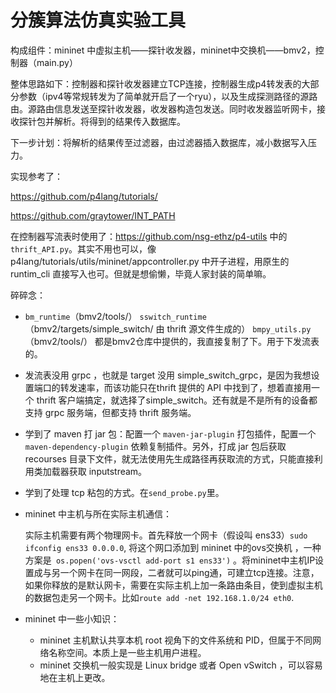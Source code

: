 # 分簇算法仿真实验工具

构成组件：mininet 中虚拟主机——探针收发器，mininet中交换机——bmv2，控制器（main.py）

整体思路如下：控制器和探针收发器建立TCP连接，控制器生成p4转发表的大部分参数（ipv4等常规转发为了简单就开启了一个ryu），以及生成探测路径的源路由。源路由信息发送至探针收发器，收发器构造包发送。同时收发器监听网卡，接收探针包并解析。将得到的结果传入数据库。

下一步计划：将解析的结果传至过滤器，由过滤器插入数据库，减小数据写入压力。

实现参考了：

https://github.com/p4lang/tutorials/

https://github.com/graytower/INT_PATH

在控制器写流表时使用了：https://github.com/nsg-ethz/p4-utils 中的 `thrift_API.py`。其实不用也可以，像p4lang/tutorials/utils/mininet/appcontroller.py 中开子进程，用原生的 runtim_cli 直接写入也可。但就是想偷懒，毕竟人家封装的简单嘛。

碎碎念：

* `bm_runtime`（bmv2/tools/） 	`sswitch_runtime`（bmv2/targets/simple_switch/    由 thrift 源文件生成的）	`bmpy_utils.py`（bmv2/tools/） 都是bmv2仓库中提供的，我直接复制了下。用于下发流表的。

* 发流表没用 grpc ，也就是 target 没用 simple_switch_grpc，是因为我想设置端口的转发速率，而该功能只在thrift 提供的 API 中找到了，想着直接用一个 thrift 客户端搞定，就选择了simple_switch。还有就是不是所有的设备都支持 grpc 服务端，但都支持 thrift 服务端。

* 学到了 maven 打 jar 包：配置一个 `maven-jar-plugin` 打包插件，配置一个`maven-dependency-plugin` 依赖复制插件。另外，打成 jar 包后获取 recourses 目录下文件，就无法使用先生成路径再获取流的方式，只能直接利用类加载器获取 inputstream。

* 学到了处理 tcp 粘包的方式。在`send_probe.py`里。

* mininet 中主机与所在实际主机通信：

  实际主机需要有两个物理网卡。首先释放一个网卡（假设叫 ens33）`sudo ifconfig ens33 0.0.0.0`, 将这个网口添加到 mininet 中的ovs交换机 ，一种方案是` os.popen('ovs-vsctl add-port s1 ens33')` 。将mininet中主机IP设置成与另一个网卡在同一网段，二者就可以ping通，可建立tcp连接。注意，如果你释放的是默认网卡，需要在实际主机上加一条路由条目，使到虚拟主机的数据包走另一个网卡。比如`route add -net 192.168.1.0/24 eth0`.

* mininet 中一些小知识：
  * mininet 主机默认共享本机 root 视角下的文件系统和 PID，但属于不同网络名称空间。本质上是一些主机用户进程。
  * mininet 交换机一般实现是 Linux bridge 或者 Open vSwitch ，可以容易地在主机上更改。

